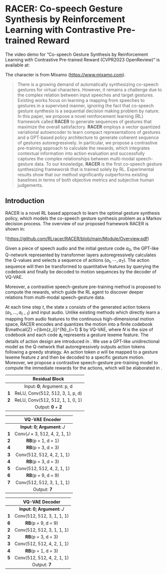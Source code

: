 # RACER: Co-speech Gesture Synthesis by Reinforcement Learning with Contrastive Pre-trained Reward

The video demo for “Co-speech Gesture Synthesis by Reinforcement Learning with Contrastive Pre-trained Reward (CVPR2023 OpenReview)” is available at: 

The character is from Mixamo (<https://www.mixamo.com>).

> There is a growing demand of automatically synthesizing co-speech gestures for virtual characters. However, it remains a challenge due to the complex relation between input speeches and target gestures. Existing works focus on learning a mapping from speeches to gestures in a supervised manner, ignoring the fact that co-speech gesture synthesis is a sequential decision making problem by nature. In this paper, we propose a novel reinforcement learning (RL) framework called **RACER** to generate sequences of gestures that maximize the overall satisfactory. **RACER** employs a vector quantized variational autoencoder to learn compact representations of gestures and a GPT-based policy architecture to generate coherent sequence of gestures autoregressively. In particular, we propose a contrastive pre-training approach to calculate the rewards, which integrates contextual information into action evaluation and successfully captures the complex relationships between multi-modal speech-gesture data. To our knowledge, **RACER** is the first co-speech gesture synthesizing frameworsk that is trained solely by RL. Experimental results show that our method significantly outperforms existing baselines in terms of both objective metrics and subjective human judgements.


## Introduction
RACER is a novel RL based approach to learn the optimal gesture synthesis policy, which models the co-speech gesture synthesis problem as a Markov decision process. The overview of our proposed framework RACER is shown in:



!(https://github.com/RLracer/RACER/blob/main/Module/Overview.pdf)


Given a piece of speech audio and the initial gesture code $a_0$, the GPT-like Q-network represented by transformer layers autoregressively calculates the Q-values and selects a sequence of actions ($a_1,\cdots,a_T$). The action sequence will then be transformed to quantitative features by querying the codebook and finally be decoded to motion sequences by the decoder of VQ-VAE.

<p float="left>
    <img src="https://github.com/RLracer/RACER/blob/main/Module/VQ-VAE.pdf" width="150" />
</p>



Moreover, a contrastive speech-gesture pre-training method is proposed to compute the rewards, which guide the RL agent to discover deeper relations from multi-modal speech-gesture data.

At each time step $t$, the state $s$ consists of the generated action tokens $(a_1,\dots,a_{t-1})$ and input audio. 
Unlike existing methods which directly learn a mapping from audio features to the continuous high-dimensional motion space, RACER encodes and quantizes the motion into a finite codebook $\mathcal{Z} =\{\bm{z_i}\}^{N}_{i=1} $ by VQ-VAE, where $N$ is the size of codebook and each code $\bm{z_i}$ represents a gesture lexeme feature. The details of action design are introduced in . 
We use a GPT-like unidirectional model as the Q-network that autoregressively outputs action tokens following a greedy strategy. An action token $a$ will be mapped to a gesture lexeme feature $z$ and then be decoded to a specific gesture motion. Moreover, we propose a contrastive speech-gesture pre-training model to compute the immediate rewards for the actions, which will be elaborated in . 



|    | **Residual Block**  |
|  ---  | :----:  |
|  | Input: **0**; Argument: p, d|
|**1** | ReLU, Conv(512, 512, 3, 1, p, d)|
|**2** |ReLU, Conv(512, 512, 1, 1, 0, 1)|
|   |Output: **0** + **2**|

|    | **VQ-VAE Encoder**  |
|  ---  | :----:  |
|  | **Input: 0; Argument:** *J*|
|**1** |Conv(*J* × 3, 512, 4, 2, 1, 1)|
|**2**|**RB**(p = 1, d = 1)|
|**4** |**RB**(p = 3, d = 3)|
|**3** |Conv(512, 512, 4, 2, 1, 1)|
|**4** |**RB**(p = 3, d = 3)|
|**5** |Conv(512, 512, 4, 2, 1, 1)|
|**6** |**RB**(p = 9, d = 9)|
|**7** |Conv(512, 512, 3, 1, 1, 1)|
|   |Output: **7**|

|    | **VQ-VAE Decoder**  |
|  ---  | :----:  |
|  | **Input: 0; Argument:** *J*|
|**1** |Conv(512, 512, 3, 1, 1, 1)|
|**6** |**RB**(p = 9, d = 9)|
|**2** |Conv(512, 512, 3, 1, 1, 1)|
|**2**|**RB**(p = 3, d = 3)|
|**3** |Conv(512, 512, 4, 2, 1, 1)|
|**4** |**RB**(p = 1, d = 3)|
|**5** |Conv(512, 512, 4, 2, 1, 1)|
|   |Output: **7** |


